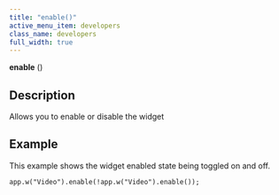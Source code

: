 ```yaml
---
title: "enable()"
active_menu_item: developers
class_name: developers
full_width: true
---
```



**enable** ()

## Description

Allows you to enable or disable the widget

## Example

This example shows the widget enabled state being toggled on and off.

    app.w("Video").enable(!app.w("Video").enable());
   
